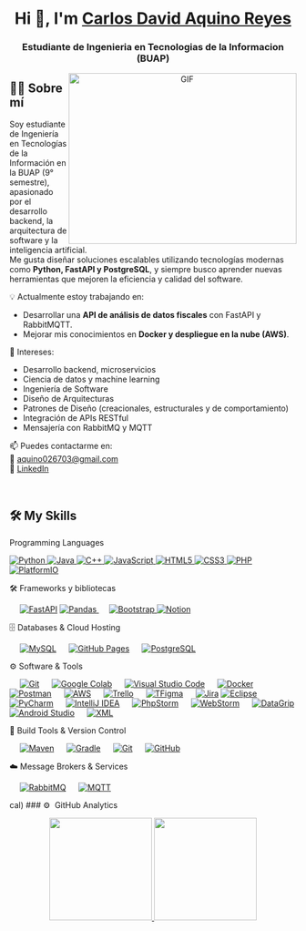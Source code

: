 <h1 align="center">Hi 👋, I'm <a href="" target="blank">
Carlos David Aquino Reyes</a></h1>
<h3 align="center">Estudiante de Ingenieria en Tecnologias de la Informacion (BUAP) </h3>

<a target="_blank" align="center">
  <img align="right" top="500" height="300" width="400" alt="GIF" src="https://media.giphy.com/media/SWoSkN6DxTszqIKEqv/giphy.gif">
</a>

## 👨‍💻 Sobre mí

Soy estudiante de Ingeniería en Tecnologías de la Información en la BUAP (9° semestre), apasionado por el desarrollo backend, la arquitectura de software y la inteligencia artificial.  
Me gusta diseñar soluciones escalables utilizando tecnologías modernas como **Python, FastAPI y PostgreSQL**, y siempre busco aprender nuevas herramientas que mejoren la eficiencia y calidad del software.

💡 Actualmente estoy trabajando en:
- Desarrollar una **API de análisis de datos fiscales** con FastAPI y RabbitMQTT.  
- Mejorar mis conocimientos en **Docker y despliegue en la nube (AWS)**.

🎯 Intereses:
- Desarrollo backend, microservicios  
- Ciencia de datos y machine learning
- Ingeniería de Software  
- Diseño de Arquitecturas  
- Patrones de Diseño (creacionales, estructurales y de comportamiento)   
- Integración de APIs RESTful  
- Mensajería con RabbitMQ y MQTT

📫 Puedes contactarme en:  
📧 [aquino026703@gmail.com](mailto:aquino026703@gmail.com)  
🔗 [LinkedIn]([https://linkedin.com/in/carlos-david-aquino-reyes](https://www.linkedin.com/in/carlos-david-aquino-reyes-b4ab36389/))


<br/>


## 🛠️ My Skills

Programming Languages
<p align="left">
<a href="https://python.org/">
<img alt="Python" src="https://img.shields.io/badge/Python-FFD43B?style=for-the-badge&logo=python&logoColor=darkgreen"/>
</a>
<a href="https://www.java.com/en/">
<img alt="Java" src="https://img.shields.io/badge/Java-ED8B00?style=for-the-badge&logo=java&logoColor=white"/>
</a>
<a href="https://isocpp.org/">
<img alt="C++" src="https://img.shields.io/badge/C%2B%2B-00599C?style=for-the-badge&logo=c%2B%2B&logoColor=white"/>
</a>
<a href="https://developer.mozilla.org/en-US/docs/Web/JavaScript">
<img alt="JavaScript" src="https://img.shields.io/badge/JavaScript-F7DF1E?style=for-the-badge&logo=javascript&logoColor=black"/>
</a>
<a href="https://developer.mozilla.org/en-US/docs/Web/HTML">
<img alt="HTML5" src="https://img.shields.io/badge/HTML5-E34F26?style=for-the-badge&logo=html5&logoColor=white"/>
</a>
<a href="https://developer.mozilla.org/en-US/docs/Web/CSS">
<img alt="CSS3" src="https://img.shields.io/badge/CSS3-1572B6?style=for-the-badge&logo=css3&logoColor=white"/>
</a>
<a href="https://www.php.net/">
<img alt="PHP" src="https://img.shields.io/badge/PHP-777BB4?style=for-the-badge&logo=php&logoColor=white"/>
</a>
<a href="https://platformio.org/">
<img alt="PlatformIO" src="https://img.shields.io/badge/PlatformIO-00B0FF?style=for-the-badge&logo=platformio&logoColor=white"/>
</a>
</p>
🛠️ Frameworks y bibliotecas
<p align="left"> &emsp; 
<a href="https://fastapi.tiangolo.com/" target="_blank"> <img alt="FastAPI" src="https://img.shields.io/badge/FastAPI-005571?style=for-the-badge&logo=fastapi"/></a>
<a href="https://pandas.pydata.org/" target="_blank"> <img alt="Pandas" src="https://img.shields.io/badge/Pandas-150458?style=for-the-badge&logo=pandas&logoColor=white"/> </a> &emsp; 
<a href="https://getbootstrap.com/" target="_blank"> <img alt="Bootstrap" src="https://img.shields.io/badge/Bootstrap-7952B3?style=for-the-badge&logo=bootstrap&logoColor=white"/> </a> 
<a href="https://www.notion.so/"><img alt="Notion" src="https://img.shields.io/badge/Notion-000000?style=for-the-badge&logo=notion&logoColor=white"></a>
</p>

🗄️ Databases & Cloud Hosting
<p align="left"> &emsp; 
<a href="https://www.mysql.com/"><img alt="MySQL" src="https://img.shields.io/badge/MySQL-00000F?style=for-the-badge&logo=mysql&logoColor=white"></a> &emsp; 
<a href="https://www.github.com"><img alt="GitHub Pages" src="https://img.shields.io/badge/GitHub-100000?style=for-the-badge&logo=github&logoColor=white"></a> &emsp; 
<a href="https://www.postgresql.org/"><img alt="PostgreSQL" src="https://img.shields.io/badge/PostgreSQL-316192?style=for-the-badge&logo=postgresql&logoColor=white"></a>
</p>
⚙️ Software & Tools
<p align="left"> &emsp; 
<a href="#"><img alt="Git" src="https://img.shields.io/badge/Git-F05032?style=for-the-badge&logo=git&logoColor=white"></a> &emsp; 
<a href="#"><img alt="Google Colab" src="https://img.shields.io/badge/Colab-F9AB00?style=for-the-badge&logo=googlecolab&color=525252"></a> &emsp; 
<a href="#"><img alt="Visual Studio Code" src="https://img.shields.io/badge/Visual_Studio_Code-0078D4?style=for-the-badge&logo=visual%20studio%20code&logoColor=white"></a> &emsp;
<a href="#"><img alt="Docker" src="https://img.shields.io/badge/Docker-2CA5E0?style=for-the-badge&logo=docker&logoColor=white"></a> &emsp; 
<a href="#"><img alt="Postman" src="https://img.shields.io/badge/Postman-FF6C37?style=for-the-badge&logo=Postman&logoColor=white"></a> &emsp; 
<a href="#"><img alt="AWS" src="https://img.shields.io/badge/Amazon_AWS-232F3E?style=for-the-badge&logo=amazon-aws&logoColor=white"></a> &emsp; 
<a href="#"><img alt="Trello" src="https://img.shields.io/badge/Trello-0052CC?style=for-the-badge&logo=trello&logoColor=white"></a> &emsp; 
<a href="#"><img alt="TFigma" src="https://img.shields.io/badge/Figma-F24E1E?style=for-the-badge&logo=figma&logoColor=white"></a> &emsp; 
<a href="#"><img alt="Jira" src="https://img.shields.io/badge/Jira-0052CC?style=for-the-badge&logo=Jira&logoColor=white"></a> 
<a href="https://www.eclipse.org/"><img alt="Eclipse" src="https://img.shields.io/badge/Eclipse-2C2255?style=for-the-badge&logo=eclipse&logoColor=white"></a> &emsp; 
<a href="https://www.jetbrains.com/pycharm/"><img alt="PyCharm" src="https://img.shields.io/badge/PyCharm-000000?style=for-the-badge&logo=pycharm&logoColor=white"></a> &emsp; 
<a href="https://www.jetbrains.com/idea/"><img alt="IntelliJ IDEA" src="https://img.shields.io/badge/IntelliJ_IDEA-000000?style=for-the-badge&logo=intellij-idea&logoColor=white"></a> &emsp; 
<a href="https://www.jetbrains.com/phpstorm/"><img alt="PhpStorm" src="https://img.shields.io/badge/PhpStorm-000000?style=for-the-badge&logo=phpstorm&logoColor=white"></a> &emsp;
<a href="https://www.jetbrains.com/webstorm/"><img alt="WebStorm" src="https://img.shields.io/badge/WebStorm-000000?style=for-the-badge&logo=webstorm&logoColor=white"></a> &emsp; 
<a href="https://www.jetbrains.com/datagrip/"><img alt="DataGrip" src="https://img.shields.io/badge/DataGrip-000000?style=for-the-badge&logo=datagrip&logoColor=white"></a> 
<a href="https://developer.android.com/studio"><img alt="Android Studio" src="https://img.shields.io/badge/Android_Studio-3DDC84?style=for-the-badge&logo=android-studio&logoColor=white"></a> &emsp; 
<a href="https://www.w3.org/XML/"><img alt="XML" src="https://img.shields.io/badge/XML-000000?style=for-the-badge&logo=xml&logoColor=white"></a>
</p>
🔧 Build Tools & Version Control
<p align="left"> &emsp; 
<a href="https://maven.apache.org/"><img alt="Maven" src="https://img.shields.io/badge/Maven-C71A36?style=for-the-badge&logo=apache-maven&logoColor=white"></a> &emsp;
<a href="https://gradle.org/"><img alt="Gradle" src="https://img.shields.io/badge/Gradle-02303A?style=for-the-badge&logo=gradle&logoColor=white"></a> &emsp; 
<a href="https://git-scm.com/"><img alt="Git" src="https://img.shields.io/badge/Git-F05032?style=for-the-badge&logo=git&logoColor=white"></a> &emsp; 
<a href="https://github.com/"><img alt="GitHub" src="https://img.shields.io/badge/GitHub-100000?style=for-the-badge&logo=github&logoColor=white"></a> 
</p>
☁️ Message Brokers & Services
<p align="left"> &emsp; 
<a href="https://www.rabbitmq.com/"><img alt="RabbitMQ" src="https://img.shields.io/badge/RabbitMQ-FF6600?style=for-the-badge&logo=rabbitmq&logoColor=white"></a> &emsp; 
<a href="http://mqtt.org/"><img alt="MQTT" src="https://img.shields.io/badge/MQTT-3C5280?style=for-the-badge&logo=eclipse-mosquitto&logoColor=white"></a> 
</p>
cal)
### ⚙️ &nbsp;GitHub Analytics

<p align="center">
<a href="https://github.com/David-aquino67">
  <img height="180em" src="https://github-readme-stats-eight-theta.vercel.app/api?username=David-aquino67&show_icons=true&theme=algolia&include_all_commits=true&count_private=true"/>
  <img height="180em" src="https://github-readme-stats-eight-theta.vercel.app/api/top-langs/?username=David-aquino67&layout=compact&langs_count=8&theme=algolia"/>
</a>
</p>

